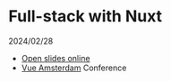 # Full-stack with Nuxt

2024/02/28

- [Open slides online](https://talks.atinux.com/2024/full-stack-nuxt/)
- [Vue Amsterdam](https://vuejs.amsterdam/) Conference
